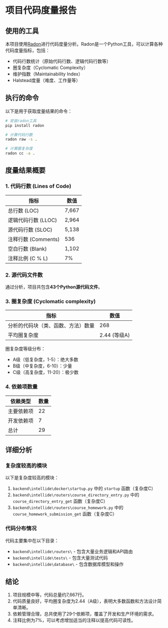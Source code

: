 # 项目代码度量报告

## 使用的工具

本项目使用[Radon](https://radon.readthedocs.io/)进行代码度量分析。Radon是一个Python工具，可以计算各种代码度量指标，包括：

- 代码行数统计（原始代码行数、逻辑代码行数等）
- 圈复杂度（Cyclomatic Complexity）
- 维护指数（Maintainability Index）
- Halstead度量（难度、工作量等）

## 执行的命令

以下是用于获取度量结果的命令：

```bash
# 安装radon工具
pip install radon

# 计算代码行数
radon raw -s .

# 计算圈复杂度
radon cc -a .
```

## 度量结果概要

### 1. 代码行数 (Lines of Code)

| 指标 | 数值 |
|------|------|
| 总行数 (LOC) | 7,667 |
| 逻辑代码行数 (LLOC) | 2,964 |
| 源代码行数 (SLOC) | 5,138 |
| 注释行数 (Comments) | 536 |
| 空白行数 (Blank) | 1,102 |
| 注释比例 (C % L) | 7% |

### 2. 源代码文件数

通过分析，项目共包含**43个Python源代码文件**。

### 3. 圈复杂度 (Cyclomatic complexity)

| 指标 | 数值 |
|------|------|
| 分析的代码块（类、函数、方法）数量 | 268 |
| 平均圈复杂度 | 2.44 (等级A) |

圈复杂度等级分布：
- A级（低复杂度，1-5）：绝大多数
- B级（中复杂度，6-10）：少量
- C级（高复杂度，11-20）：极少数

### 4. 依赖项数量

| 依赖类型 | 数量 |
|---------|------|
| 主要依赖项 | 22 |
| 开发依赖项 | 7 |
| 总计 | 29 |

## 详细分析

### 复杂度较高的模块

以下是复杂度较高的模块：

1. `backend\intellide\docker\startup.py` 中的 `startup` 函数（复杂度C）
2. `backend\intellide\routers\course_directory_entry.py` 中的 `course_directory_entry_get` 函数（复杂度C）
3. `backend\intellide\routers\course_homework.py` 中的 `course_homework_submission_get` 函数（复杂度C）

### 代码分布情况

代码主要集中在以下目录：
- `backend\intellide\routers\` - 包含大量业务逻辑和API路由
- `backend\intellide\tests\` - 包含大量测试代码
- `backend\intellide\database\` - 包含数据库模型和操作

## 结论

1. 项目规模中等，代码总量约7,667行。
2. 代码质量良好，平均圈复杂度为2.44（A级），表明大多数函数和方法设计简单清晰。
3. 依赖管理合理，总共使用了29个依赖项，覆盖了开发和生产环境的需求。
4. 注释比例为7%，可以考虑增加适当的注释以提高代码可读性。
